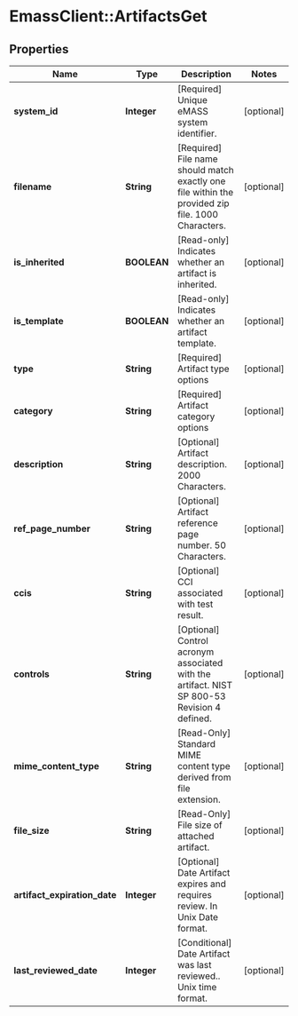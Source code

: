 # EmassClient::ArtifactsGet

## Properties
Name | Type | Description | Notes
------------ | ------------- | ------------- | -------------
**system_id** | **Integer** | [Required] Unique eMASS system identifier. | [optional] 
**filename** | **String** | [Required] File name should match exactly one file within the provided zip file. 1000 Characters. | [optional] 
**is_inherited** | **BOOLEAN** | [Read-only] Indicates whether an artifact is inherited. | [optional] 
**is_template** | **BOOLEAN** | [Read-only] Indicates whether an artifact template. | [optional] 
**type** | **String** | [Required] Artifact type options | [optional] 
**category** | **String** | [Required] Artifact category options | [optional] 
**description** | **String** | [Optional] Artifact description. 2000 Characters. | [optional] 
**ref_page_number** | **String** | [Optional] Artifact reference page number. 50 Characters. | [optional] 
**ccis** | **String** | [Optional] CCI associated with test result. | [optional] 
**controls** | **String** | [Optional] Control acronym associated with the artifact. NIST SP 800-53 Revision 4 defined. | [optional] 
**mime_content_type** | **String** | [Read-Only] Standard MIME content type derived from file extension. | [optional] 
**file_size** | **String** | [Read-Only] File size of attached artifact. | [optional] 
**artifact_expiration_date** | **Integer** | [Optional] Date Artifact expires and requires review. In Unix Date format. | [optional] 
**last_reviewed_date** | **Integer** | [Conditional] Date Artifact was last reviewed.. Unix time format. | [optional] 

